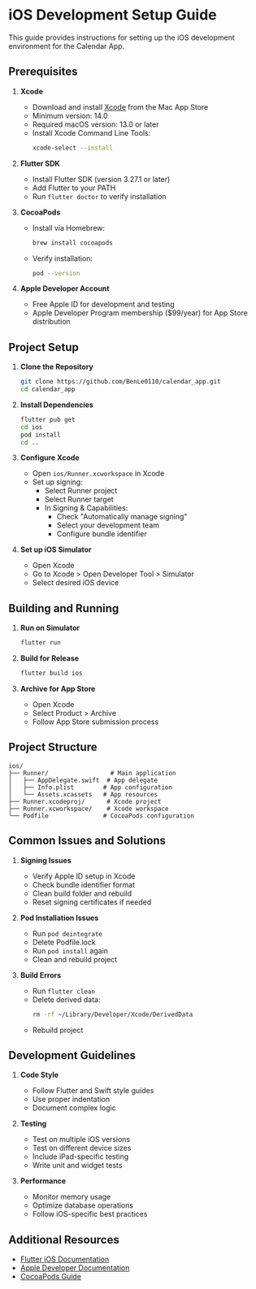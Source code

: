 # iOS Development Setup Guide

This guide provides instructions for setting up the iOS development environment for the Calendar App.

## Prerequisites

1. **Xcode**
   - Download and install [Xcode](https://apps.apple.com/us/app/xcode/id497799835) from the Mac App Store
   - Minimum version: 14.0
   - Required macOS version: 13.0 or later
   - Install Xcode Command Line Tools:
     ```bash
     xcode-select --install
     ```

2. **Flutter SDK**
   - Install Flutter SDK (version 3.27.1 or later)
   - Add Flutter to your PATH
   - Run `flutter doctor` to verify installation

3. **CocoaPods**
   - Install via Homebrew:
     ```bash
     brew install cocoapods
     ```
   - Verify installation:
     ```bash
     pod --version
     ```

4. **Apple Developer Account**
   - Free Apple ID for development and testing
   - Apple Developer Program membership ($99/year) for App Store distribution

## Project Setup

1. **Clone the Repository**
   ```bash
   git clone https://github.com/BenLe0110/calendar_app.git
   cd calendar_app
   ```

2. **Install Dependencies**
   ```bash
   flutter pub get
   cd ios
   pod install
   cd ..
   ```

3. **Configure Xcode**
   - Open `ios/Runner.xcworkspace` in Xcode
   - Set up signing:
     - Select Runner project
     - Select Runner target
     - In Signing & Capabilities:
       - Check "Automatically manage signing"
       - Select your development team
       - Configure bundle identifier

4. **Set up iOS Simulator**
   - Open Xcode
   - Go to Xcode > Open Developer Tool > Simulator
   - Select desired iOS device

## Building and Running

1. **Run on Simulator**
   ```bash
   flutter run
   ```

2. **Build for Release**
   ```bash
   flutter build ios
   ```

3. **Archive for App Store**
   - Open Xcode
   - Select Product > Archive
   - Follow App Store submission process

## Project Structure

```
ios/
├── Runner/                 # Main application
│   ├── AppDelegate.swift  # App delegate
│   ├── Info.plist        # App configuration
│   └── Assets.xcassets   # App resources
├── Runner.xcodeproj/      # Xcode project
├── Runner.xcworkspace/    # Xcode workspace
└── Podfile               # CocoaPods configuration
```

## Common Issues and Solutions

1. **Signing Issues**
   - Verify Apple ID setup in Xcode
   - Check bundle identifier format
   - Clean build folder and rebuild
   - Reset signing certificates if needed

2. **Pod Installation Issues**
   - Run `pod deintegrate`
   - Delete Podfile.lock
   - Run `pod install` again
   - Clean and rebuild project

3. **Build Errors**
   - Run `flutter clean`
   - Delete derived data:
     ```bash
     rm -rf ~/Library/Developer/Xcode/DerivedData
     ```
   - Rebuild project

## Development Guidelines

1. **Code Style**
   - Follow Flutter and Swift style guides
   - Use proper indentation
   - Document complex logic

2. **Testing**
   - Test on multiple iOS versions
   - Test on different device sizes
   - Include iPad-specific testing
   - Write unit and widget tests

3. **Performance**
   - Monitor memory usage
   - Optimize database operations
   - Follow iOS-specific best practices

## Additional Resources

- [Flutter iOS Documentation](https://flutter.dev/docs/development/ios-project-setup)
- [Apple Developer Documentation](https://developer.apple.com/documentation/)
- [CocoaPods Guide](https://guides.cocoapods.org/) 